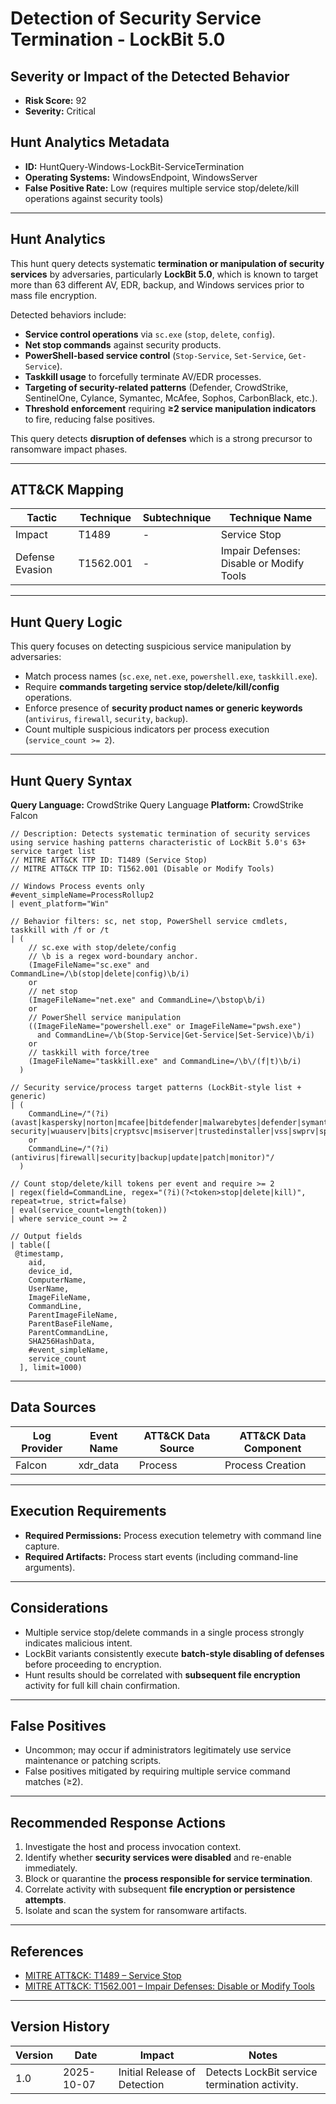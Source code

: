 # Detection of Security Service Termination - LockBit 5.0

## Severity or Impact of the Detected Behavior
- **Risk Score:** 92  
- **Severity:** Critical  

## Hunt Analytics Metadata
- **ID:** HuntQuery-Windows-LockBit-ServiceTermination  
- **Operating Systems:** WindowsEndpoint, WindowsServer  
- **False Positive Rate:** Low (requires multiple service stop/delete/kill operations against security tools)  

---

## Hunt Analytics

This hunt query detects systematic **termination or manipulation of security services** by adversaries, particularly **LockBit 5.0**, which is known to target more than 63 different AV, EDR, backup, and Windows services prior to mass file encryption.  

Detected behaviors include:  
- **Service control operations** via `sc.exe` (`stop`, `delete`, `config`).  
- **Net stop commands** against security products.  
- **PowerShell-based service control** (`Stop-Service`, `Set-Service`, `Get-Service`).  
- **Taskkill usage** to forcefully terminate AV/EDR processes.  
- **Targeting of security-related patterns** (Defender, CrowdStrike, SentinelOne, Cylance, Symantec, McAfee, Sophos, CarbonBlack, etc.).  
- **Threshold enforcement** requiring **≥2 service manipulation indicators** to fire, reducing false positives.  

This query detects **disruption of defenses** which is a strong precursor to ransomware impact phases.  

---

## ATT&CK Mapping

| Tactic          | Technique   | Subtechnique | Technique Name                           |
|-----------------|-------------|--------------|------------------------------------------|
| Impact          | T1489       | -            | Service Stop                             |
| Defense Evasion | T1562.001   | -            | Impair Defenses: Disable or Modify Tools |

---

## Hunt Query Logic

This query focuses on detecting suspicious service manipulation by adversaries:  
- Match process names (`sc.exe`, `net.exe`, `powershell.exe`, `taskkill.exe`).  
- Require **commands targeting service stop/delete/kill/config** operations.  
- Enforce presence of **security product names or generic keywords** (`antivirus`, `firewall`, `security`, `backup`).  
- Count multiple suspicious indicators per process execution (`service_count >= 2`).  

---

## Hunt Query Syntax

**Query Language:** CrowdStrike Query Language 
**Platform:** CrowdStrike Falcon

```cql
// Description: Detects systematic termination of security services using service hashing patterns characteristic of LockBit 5.0's 63+ service target list
// MITRE ATT&CK TTP ID: T1489 (Service Stop) 
// MITRE ATT&CK TTP ID: T1562.001 (Disable or Modify Tools)

// Windows Process events only
#event_simpleName=ProcessRollup2
| event_platform="Win"

// Behavior filters: sc, net stop, PowerShell service cmdlets, taskkill with /f or /t
| (
    // sc.exe with stop/delete/config
    // \b is a regex word-boundary anchor.
    (ImageFileName="sc.exe" and CommandLine=/\b(stop|delete|config)\b/i)
    or
    // net stop
    (ImageFileName="net.exe" and CommandLine=/\bstop\b/i)
    or
    // PowerShell service manipulation
    ((ImageFileName="powershell.exe" or ImageFileName="pwsh.exe")
      and CommandLine=/\b(Stop-Service|Get-Service|Set-Service)\b/i)
    or
    // taskkill with force/tree
    (ImageFileName="taskkill.exe" and CommandLine=/\b\/(f|t)\b/i)
  )

// Security service/process target patterns (LockBit-style list + generic)
| (
    CommandLine=/"(?i)(avast|kaspersky|norton|mcafee|bitdefender|malwarebytes|defender|symantec|sophos|carbonblack|crowdstrike|sentinelone|cylance|endgame|windows security|wuauserv|bits|cryptsvc|msiserver|trustedinstaller|vss|swprv|sppsvc|backup)"/
    or
    CommandLine=/"(?i)(antivirus|firewall|security|backup|update|patch|monitor)"/
  )

// Count stop/delete/kill tokens per event and require >= 2
| regex(field=CommandLine, regex="(?i)(?<token>stop|delete|kill)", repeat=true, strict=false)
| eval(service_count=length(token))
| where service_count >= 2

// Output fields
| table([
 @timestamp,
    aid,
    device_id,
    ComputerName,
    UserName,
    ImageFileName,
    CommandLine,
    ParentImageFileName,
    ParentBaseFileName,
    ParentCommandLine,
    SHA256HashData,
    #event_simpleName,
    service_count
  ], limit=1000)

```

---

## Data Sources

| Log Provider   | Event Name | ATT&CK Data Source | ATT&CK Data Component |
|----------------|------------|--------------------|-----------------------|
| Falcon         | xdr_data   | Process            | Process Creation      |

---

## Execution Requirements  
- **Required Permissions:** Process execution telemetry with command line capture.  
- **Required Artifacts:** Process start events (including command-line arguments).  

---

## Considerations  
- Multiple service stop/delete commands in a single process strongly indicates malicious intent.  
- LockBit variants consistently execute **batch-style disabling of defenses** before proceeding to encryption.  
- Hunt results should be correlated with **subsequent file encryption** activity for full kill chain confirmation.  

---

## False Positives  
- Uncommon; may occur if administrators legitimately use service maintenance or patching scripts.  
- False positives mitigated by requiring multiple service command matches (≥2).  

---

## Recommended Response Actions  
1. Investigate the host and process invocation context.  
2. Identify whether **security services were disabled** and re-enable immediately.  
3. Block or quarantine the **process responsible for service termination**.  
4. Correlate activity with subsequent **file encryption or persistence attempts**.  
5. Isolate and scan the system for ransomware artifacts.  

---

## References  
- [MITRE ATT&CK: T1489 – Service Stop](https://attack.mitre.org/techniques/T1489/)  
- [MITRE ATT&CK: T1562.001 – Impair Defenses: Disable or Modify Tools](https://attack.mitre.org/techniques/T1562/001/)  

---

## Version History  

| Version | Date       | Impact                         | Notes                                          |
|---------|------------|--------------------------------|------------------------------------------------|
| 1.0     | 2025-10-07 | Initial Release of Detection   | Detects LockBit service termination activity.  |
